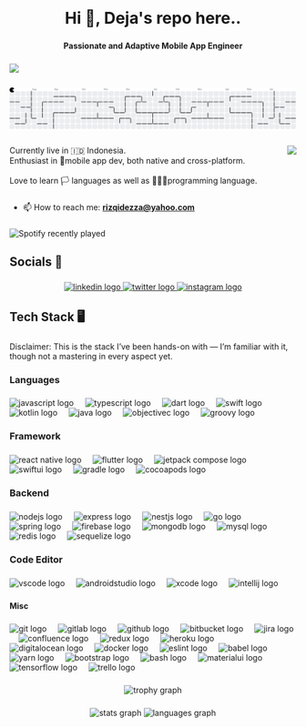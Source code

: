 <br clear="both">

<h1 align="center">Hi 👋, Deja's repo here..</h1>

###

<h4 align="center">Passionate and Adaptive Mobile App Engineer</h4>

###

<div align="left">
  <img src="https://visitor-badge.laobi.icu/badge?page_id=ajedkrap.ajedkrap&left_color=midnightblue&right_color=blueviolet&left_text=Are%20you%20here?"  />
</div>

###

<picture>
  <source media="(prefers-color-scheme: dark)" srcset="https://raw.githubusercontent.com/ajedkrap/ajedkrap/output/pacman-contribution-graph-dark.svg">
  <source media="(prefers-color-scheme: light)" srcset="https://raw.githubusercontent.com/ajedkrap/ajedkrap/output/pacman-contribution-graph.svg">
  <img alt="pacman contribution graph" src="https://raw.githubusercontent.com/ajedkrap/ajedkrap/output/pacman-contribution-graph.svg">
</picture>

###

<img align="right" height="180" src="https://i.imgflip.com/9vfb2j.gif"  />

###

<p align="left">Currently live in 🇮🇩 Indonesia.<br>Enthusiast in 📱mobile app dev, both native and cross-platform.<br><br>Love to learn 🏳️ languages as well as 👨🏻‍💻programming language.</p>

###

- 📫 How to reach me: **rizqidezza@yahoo.com**

###

<div align="left">
  <img src="https://spotify-recently-played-readme.vercel.app/api?user=21yn3yjtao3txrbrjh3sihioi&unique={true|1|on|yes}" alt="Spotify recently played"  />
</div>

###

<h2 align="left">Socials 💬</h2>

###

<div align="center">
  <a href="https://www.linkedin.com/in/rizqidezza/" target="_blank">
    <img src="https://raw.githubusercontent.com/maurodesouza/profile-readme-generator/master/src/assets/icons/social/linkedin/default.svg" width="52" height="40" alt="linkedin logo" title="rizqidezza"  />
  </a>
  <a href="https://x.com/ajedkrap" target="_blank">
    <img src="https://raw.githubusercontent.com/maurodesouza/profile-readme-generator/master/src/assets/icons/social/twitter/default.svg" width="52" height="40" alt="twitter logo" title="ajedkrap" />
  </a>
  <a href="https://instagr.am/ajedkrap" target="_blank">
    <img src="https://raw.githubusercontent.com/maurodesouza/profile-readme-generator/master/src/assets/icons/social/instagram/default.svg" width="52" height="40" alt="instagram logo" title="ajedkrap" />
  </a>
</div>

###

<h2 align="left">Tech Stack 🖥️</h2>

###

<p align="left">Disclaimer: This is the stack I’ve been hands-on with — I’m familiar with it, though not a mastering in every aspect yet.</p>

###

<h3 align="left">Languages</h3>

###

<div align="left">
  <img src="https://cdn.jsdelivr.net/gh/devicons/devicon/icons/javascript/javascript-original.svg" height="40" alt="javascript logo" title="Javascript"  />
  <img width="12" />
  <img src="https://cdn.jsdelivr.net/gh/devicons/devicon/icons/typescript/typescript-original.svg" height="40" alt="typescript logo" title="Typescript"  />
  <img width="12" />
  <img src="https://cdn.jsdelivr.net/gh/devicons/devicon/icons/dart/dart-original.svg" height="40" alt="dart logo" title="Dart"  />
  <img width="12" />
  <img src="https://skillicons.dev/icons?i=swift" height="40" alt="swift logo" title="Swift"  />
  <img width="12" />
  <img src="https://cdn.simpleicons.org/kotlin/7F52FF" height="40" alt="kotlin logo" title="Kotlin"  />
  <img width="12" />
  <img src="https://cdn.jsdelivr.net/gh/devicons/devicon/icons/java/java-original.svg" height="40" alt="java logo" title="Java"  />
  <img width="12" />
  <img src="https://cdn.jsdelivr.net/gh/devicons/devicon/icons/objectivec/objectivec-plain.svg" height="40" alt="objectivec logo" title="Objective-C"  />
  <img width="12" />
  <img src="https://cdn.jsdelivr.net/gh/devicons/devicon/icons/groovy/groovy-original.svg" height="40" alt="groovy logo" title="Groovy"  />
</div>

###

<h3 align="left">Framework</h3>

###

<div align="left">
  <img src="https://cdn.jsdelivr.net/gh/devicons/devicon/icons/react/react-original.svg" height="40" alt="react native logo" title="React Native"   />
  <img width="12" />
  <img src="https://cdn.jsdelivr.net/gh/devicons/devicon/icons/flutter/flutter-original.svg" height="40" alt="flutter logo" title="Flutter"  />
  <img width="12" />
  <img src="https://encrypted-tbn0.gstatic.com/images?q=tbn:ANd9GcRe4D1o5bjc7v1BpogoT8dzmyEcpOxz1fzwbA&s" height="40" alt="jetpack compose logo" title="Jetpack Compose" />
  <img width="12" />
  <img src="https://cdn.prod.website-files.com/658002b040896ac0d98d8f10/65aa361ec1e467915cd85ac0_226917.svg" height="40" alt="swiftui logo" title="SwiftUI" />
  <img width="12" />
  <img src="https://cdn.jsdelivr.net/gh/devicons/devicon/icons/gradle/gradle-original.svg" height="40" alt="gradle logo" title="Gradle" />
  <img width="12" />
  <img src="https://cdn.freebiesupply.com/logos/large/2x/cocoapods-logo-svg-vector.svg" height="40" alt="cocoapods logo" title="Cocoapods" />
</div>

###

<h3 align="left">Backend</h3>

###

<div align="left">
  <img src="https://cdn.jsdelivr.net/gh/devicons/devicon/icons/nodejs/nodejs-original.svg" height="40" alt="nodejs logo" title="Node.js" />
  <img width="12" />
  <img src="https://cdn.jsdelivr.net/gh/devicons/devicon/icons/express/express-original.svg" height="40" alt="express logo" title="Express.js" />
  <img width="12" />
  <img src="https://cdn.jsdelivr.net/gh/devicons/devicon/icons/nestjs/nestjs-original.svg" height="40" alt="nestjs logo" title="Nest.js" />
  <img width="12" />
  <img src="https://cdn.jsdelivr.net/gh/devicons/devicon/icons/go/go-original.svg" height="40" alt="go logo" title="Go" />
  <img width="12" />
  <img src="https://cdn.jsdelivr.net/gh/devicons/devicon/icons/spring/spring-original.svg" height="40" alt="spring logo" title="Spring" />
  <img width="12" />
  <img src="https://cdn.jsdelivr.net/gh/devicons/devicon/icons/firebase/firebase-plain.svg" height="40" alt="firebase logo" title="Firebase" />
  <img width="12" />
  <img src="https://cdn.jsdelivr.net/gh/devicons/devicon/icons/mongodb/mongodb-original.svg" height="40" alt="mongodb logo" title="MongoDB" />
  <img width="12" />
  <img src="https://cdn.jsdelivr.net/gh/devicons/devicon/icons/mysql/mysql-original.svg" height="40" alt="mysql logo" title="MySQL" />
  <img width="12" />
  <img src="https://cdn.jsdelivr.net/gh/devicons/devicon/icons/redis/redis-original.svg" height="40" alt="redis logo" title="Redis" />
  <img width="12" />
  <img src="https://cdn.jsdelivr.net/gh/devicons/devicon/icons/sequelize/sequelize-original.svg" height="40" alt="sequelize logo" title="Sequelize" />
</div>

###

<h3 align="left">Code Editor</h3>

###

<div align="left">
  <img src="https://cdn.jsdelivr.net/gh/devicons/devicon/icons/vscode/vscode-original.svg" height="40" alt="vscode logo" title="VSCode" />
  <img width="12" />
  <img src="https://cdn.jsdelivr.net/gh/devicons/devicon/icons/androidstudio/androidstudio-original.svg" height="40" alt="androidstudio logo" title="Android Studio" />
  <img width="12" />
  <img src="https://cdn.jsdelivr.net/gh/devicons/devicon/icons/xcode/xcode-original.svg" height="40" alt="xcode logo" title="Xcode" />
  <img width="12" />
  <img src="https://cdn.jsdelivr.net/gh/devicons/devicon/icons/intellij/intellij-original.svg" height="40" alt="intellij logo" title="IntelliJ IDEA" />
  <img width="12" />
</div>

###

<h4 align="left">Misc</h4>

###

<div align="left">
  <img src="https://skillicons.dev/icons?i=git" height="40" alt="git logo" title="Git" />
  <img width="12" />
  <img src="https://cdn.jsdelivr.net/gh/devicons/devicon/icons/gitlab/gitlab-original.svg" height="40" alt="gitlab logo" title="GitLab" />
  <img width="12" />
  <img src="https://cdn.jsdelivr.net/gh/devicons/devicon/icons/github/github-original.svg" height="40" alt="github logo" title="GitHub" />
  <img width="12" />
  <img src="https://cdn.jsdelivr.net/gh/devicons/devicon/icons/bitbucket/bitbucket-original.svg" height="40" alt="bitbucket logo" title="Bitbucket" />
  <img width="12" />
  <img src="https://cdn.jsdelivr.net/gh/devicons/devicon/icons/jira/jira-original.svg" height="40" alt="jira logo" title="Jira" />
  <img width="12" />
  <img src="https://cdn.jsdelivr.net/gh/devicons/devicon/icons/confluence/confluence-original.svg" height="40" alt="confluence logo" title="Confluence" />
  <img width="12" />
  <img src="https://cdn.jsdelivr.net/gh/devicons/devicon/icons/redux/redux-original.svg" height="40" alt="redux logo" title="Redux" />
  <img width="12" />
  <img src="https://cdn.jsdelivr.net/gh/devicons/devicon/icons/heroku/heroku-original.svg" height="40" alt="heroku logo" title="Heroku" />
  <img width="12" />
  <img src="https://cdn.jsdelivr.net/gh/devicons/devicon/icons/digitalocean/digitalocean-original.svg" height="40" alt="digitalocean logo" title="DigitalOcean" />
  <img width="12" />
  <img src="https://cdn.jsdelivr.net/gh/devicons/devicon/icons/docker/docker-original.svg" height="40" alt="docker logo" title="Docker" />
  <img width="12" />
  <img src="https://cdn.jsdelivr.net/gh/devicons/devicon/icons/eslint/eslint-original.svg" height="40" alt="eslint logo" title="ESLint" />
  <img width="12" />
  <img src="https://cdn.jsdelivr.net/gh/devicons/devicon/icons/babel/babel-original.svg" height="40" alt="babel logo" title="Babel" />
  <img width="12" />
  <img src="https://cdn.jsdelivr.net/gh/devicons/devicon/icons/yarn/yarn-original.svg" height="40" alt="yarn logo" title="Yarn" />
  <img width="12" />
  <img src="https://cdn.jsdelivr.net/gh/devicons/devicon/icons/bootstrap/bootstrap-original.svg" height="40" alt="bootstrap logo" title="Bootstrap" />
  <img width="12" />
  <img src="https://cdn.jsdelivr.net/gh/devicons/devicon/icons/bash/bash-original.svg" height="40" alt="bash logo" title="Bash" />
  <img width="12" />
  <img src="https://cdn.jsdelivr.net/gh/devicons/devicon/icons/materialui/materialui-original.svg" height="40" alt="materialui logo" title="Material-UI" />
  <img width="12" />
  <img src="https://cdn.jsdelivr.net/gh/devicons/devicon/icons/tensorflow/tensorflow-original.svg" height="40" alt="tensorflow logo" title="TensorFlow" />
  <img width="12" />
  <img src="https://cdn.jsdelivr.net/gh/devicons/devicon/icons/trello/trello-plain.svg" height="40" alt="trello logo" title="Trello" />
</div>

###

<div align="center">
  <img src="https://github-profile-trophy.vercel.app?username=ajedkrap&theme=tokyonight&column=6&row=2&margin-w=11&margin-h=8&no-bg=false&no-frame=false&order=4" height="150" alt="trophy graph"  />
</div>

###

<div align="center">
  <img src="https://github-readme-stats.vercel.app/api?username=ajedkrap&hide_title=false&hide_rank=true&show_icons=true&include_all_commits=true&count_private=true&disable_animations=false&theme=synthwave&locale=en&hide_border=false&order=1&custom_title=Deja's%20Stats" height="130" alt="stats graph"  />
  <img src="https://github-readme-stats.vercel.app/api/top-langs?username=ajedkrap&locale=en&hide_title=false&layout=compact&card_width=320&langs_count=5&theme=synthwave&hide_border=false&order=2" height="130" alt="languages graph"  />
</div>

###
